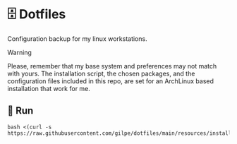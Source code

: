 # 🗄️ Dotfiles
Configuration backup for my linux workstations.

> [!WARNING]
Please, remember that my base system and preferences may not match with yours. The installation script, the chosen packages, and the configuration files included in this repo, are set for an ArchLinux based installation that work for me.

## 🚀 Run

```console
bash <(curl -s https://raw.githubusercontent.com/gilpe/dotfiles/main/resources/install.sh)
```